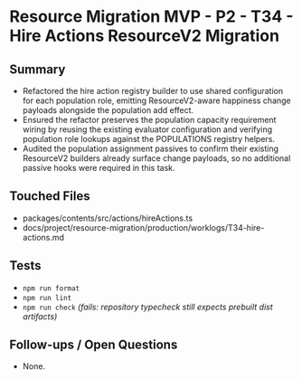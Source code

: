 # Resource Migration MVP - P2 - T34 - Hire Actions ResourceV2 Migration

## Summary

- Refactored the hire action registry builder to use shared configuration for each population role, emitting ResourceV2-aware happiness change payloads alongside the population add effect.
- Ensured the refactor preserves the population capacity requirement wiring by reusing the existing evaluator configuration and verifying population role lookups against the POPULATIONS registry helpers.
- Audited the population assignment passives to confirm their existing ResourceV2 builders already surface change payloads, so no additional passive hooks were required in this task.

## Touched Files

- packages/contents/src/actions/hireActions.ts
- docs/project/resource-migration/production/worklogs/T34-hire-actions.md

## Tests

- `npm run format`
- `npm run lint`
- `npm run check` _(fails: repository typecheck still expects prebuilt dist artifacts)_

## Follow-ups / Open Questions

- None.
